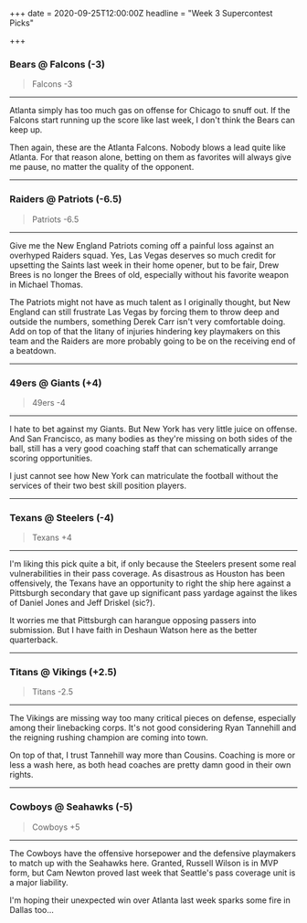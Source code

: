 +++
date = 2020-09-25T12:00:00Z
headline = "Week 3 Supercontest Picks"

+++
### Bears @ Falcons (-3)

> Falcons -3

***

Atlanta simply has too much gas on offense for Chicago to snuff out. If the Falcons start running up the score like last week, I don't think the Bears can keep up.

Then again, these are the Atlanta Falcons. Nobody blows a lead quite like Atlanta. For that reason alone, betting on them as favorites will always give me pause, no matter the quality of the opponent.

***

### Raiders @ Patriots (-6.5)

> Patriots -6.5

***

Give me the New England Patriots coming off a painful loss against an overhyped Raiders squad. Yes, Las Vegas deserves so much credit for upsetting the Saints last week in their home opener, but to be fair, Drew Brees is no longer the Brees of old, especially without his favorite weapon in Michael Thomas.

The Patriots might not have as much talent as I originally thought, but New England can still frustrate Las Vegas by forcing them to throw deep and outside the numbers, something Derek Carr isn't very comfortable doing. Add on top of that the litany of injuries hindering key playmakers on this team and the Raiders are more probably going to be on the receiving end of a beatdown.

***

### 49ers @ Giants (+4)

> 49ers -4

***

I hate to bet against my Giants. But New York has very little juice on offense. And San Francisco, as many bodies as they're missing on both sides of the ball, still has a very good coaching staff that can schematically arrange scoring opportunities.

I just cannot see how New York can matriculate the football without the services of their two best skill position players.

***

### Texans @ Steelers (-4)

> Texans +4

***

I'm liking this pick quite a bit, if only because the Steelers present some real vulnerabilities in their pass coverage. As disastrous as Houston has been offensively, the Texans have an opportunity to right the ship here against a Pittsburgh secondary that gave up significant pass yardage against the likes of Daniel Jones and Jeff Driskel (sic?).

It worries me that Pittsburgh can harangue opposing passers into submission. But I have faith in Deshaun Watson here as the better quarterback.

***

### Titans @ Vikings (+2.5)

> Titans -2.5

***

The Vikings are missing way too many critical pieces on defense, especially among their linebacking corps. It's not good considering Ryan Tannehill and the reigning rushing champion are coming into town.

On top of that, I trust Tannehill way more than Cousins. Coaching is more or less a wash here, as both head coaches are pretty damn good in their own rights.

***

### Cowboys @ Seahawks (-5)

> Cowboys +5

***

The Cowboys have the offensive horsepower and the defensive playmakers to match up with the Seahawks here. Granted, Russell Wilson is in MVP form, but Cam Newton proved last week that Seattle's pass coverage unit is a major liability.

I'm hoping their unexpected win over Atlanta last week sparks some fire in Dallas too...